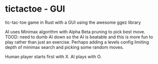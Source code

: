 # tictactoe - GUI
tic-tac-toe game in Rust with a GUI using the awesome ggez library

AI uses Minimax algorithm with Alpha Beta pruning to pick best move.
TOOD: need to dumb AI down so the AI is beatable and this is more fun to play rather than just an exercise. Perhaps adding a levels config limiting depth of minimax search and picking some random moves.

Human player starts first with X. AI plays with O.